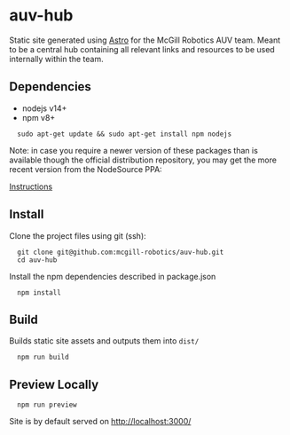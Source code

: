 # auv-hub
Static site generated using [Astro](https://astro.build/) for the McGill Robotics AUV team. 
Meant to be a central hub containing all relevant links and resources to be used internally 
within the team.

## Dependencies

- nodejs v14+
- npm v8+

```  
  sudo apt-get update && sudo apt-get install npm nodejs
```

Note: in case you require a newer version of these packages than is available though the 
official distribution repository, you may get the more recent version from the NodeSource PPA: 

[Instructions](https://www.digitalocean.com/community/tutorials/how-to-install-node-js-on-ubuntu-20-04#option-2-installing-node-js-with-apt-using-a-nodesource-ppa)



## Install

Clone the project files using git (ssh):

```
  git clone git@github.com:mcgill-robotics/auv-hub.git
  cd auv-hub
````
  
Install the npm dependencies described in package.json

```  
  npm install
```

## Build 

Builds static site assets and outputs them into `dist/`

```  
  npm run build
```

## Preview Locally

```
  npm run preview
```
  
Site is by default served on [http://localhost:3000/](http://localhost:3000/)
